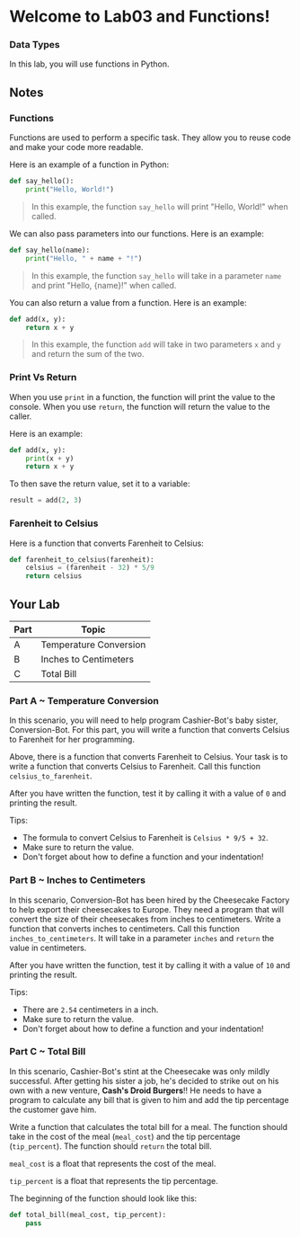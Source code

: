 # Welcome to Lab03 and Functions!

### Data Types

In this lab, you will use functions in Python.

## Notes 

### Functions

Functions are used to perform a specific task. They allow you to reuse code and make your code more readable.

Here is an example of a function in Python:
```python
def say_hello():
    print("Hello, World!")
```
> In this example, the function `say_hello` will print "Hello, World!" when called.

We can also pass parameters into our functions. Here is an example:
```python
def say_hello(name):
    print("Hello, " + name + "!")
```
> In this example, the function `say_hello` will take in a parameter `name` and print "Hello, {name}!" when called.

You can also return a value from a function. Here is an example:
```python
def add(x, y):
    return x + y
```
> In this example, the function `add` will take in two parameters `x` and `y` and return the sum of the two.

### Print Vs Return
When you use `print` in a function, the function will print the value to the console. When you use `return`, the function will return the value to the caller.

Here is an example:
```python
def add(x, y):
    print(x + y)
    return x + y
```

To then save the return value, set it to a variable:
```python
result = add(2, 3)
```

### Farenheit to Celsius
Here is a function that converts Farenheit to Celsius:
```python
def farenheit_to_celsius(farenheit):
    celsius = (farenheit - 32) * 5/9
    return celsius
```

## Your Lab

|Part | Topic |
| --- | --- |
|A | Temperature Conversion|
|B | Inches to Centimeters |
|C | Total Bill |



### Part A ~ Temperature Conversion
In this scenario, you will need to help program Cashier-Bot's baby sister, Conversion-Bot. For this part, you will write a function that converts Celsius to Farenheit for her programming. 

Above, there is a function that converts Farenheit to Celsius. Your task is to write a function that converts Celsius to Farenheit. Call this function `celsius_to_farenheit`.

After you have written the function, test it by calling it with a value of `0` and printing the result.

Tips:
- The formula to convert Celsius to Farenheit is `Celsius * 9/5 + 32`.
- Make sure to return the value.
- Don't forget about how to define a function and your indentation!




### Part B ~ Inches to Centimeters
In this scenario, Conversion-Bot has been hired by the Cheesecake Factory to help export their cheesecakes to Europe. They need a program that will convert the size of their cheesecakes from inches to centimeters. Write a function that converts inches to centimeters. Call this function `inches_to_centimeters`. It will take in a parameter `inches` and `return` the value in centimeters.

After you have written the function, test it by calling it with a value of `10` and printing the result.

Tips:
- There are `2.54` centimeters in a inch.
- Make sure to return the value.
- Don't forget about how to define a function and your indentation!

### Part C ~ Total Bill
In this scenario, Cashier-Bot's stint at the Cheesecake was only mildly successful. After getting his sister a job, he's decided to strike out on his own with a new venture, **Cash's Droid Burgers**!! He needs to have a program to calculate any bill that is given to him and add the tip percentage the customer gave him. 

Write a function that calculates the total bill for a meal. The function should take in the cost of the meal (`meal_cost`) and the tip percentage (`tip_percent`). The function should `return` the total bill. 

`meal_cost` is a float that represents the cost of the meal.

`tip_percent` is a float that represents the tip percentage.

The beginning of the function should look like this:
```python
def total_bill(meal_cost, tip_percent):
    pass
```
    






